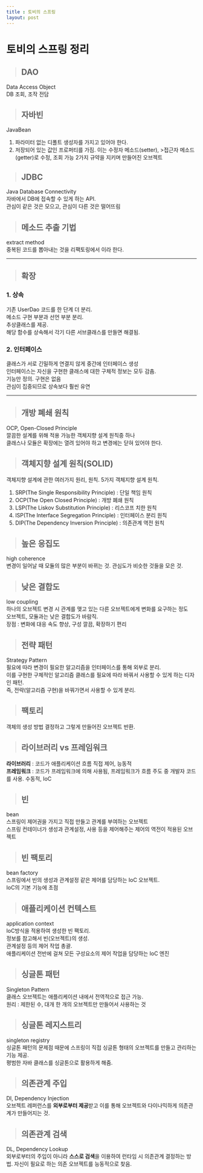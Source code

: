 ```yaml
---
title : 토비의 스프링
layout: post
---
```


# 토비의 스프링 정리

>## DAO

Data Access Object  
DB 조회, 조작 전담

>## 자바빈

JavaBean  
1. 파라미터 없는 디폴트 생성자를 가지고 있어야 한다.
2. 저장되어 있는 값인 프로퍼티를 가짐. 이는 수정자 메소드(setter), >접근자 메소드(getter)로 수정, 조회 가능
2가지 규약을 지키며 만들어진 오브젝트

>## JDBC 

Java Database Connectivity  
자바에서 DB에 접속할 수 있게 하는 API.   
관심이 같은 것은 모으고, 관심이 다른 것은 떨어뜨림

>## 메소드 추출 기법

extract method  
중복된 코드를 뽑아내는 것을 리팩토링에서 이라 한다.

---

>## 확장

### 1. **상속**
기존 UserDao 코드를 한 단계 더 분리.  
메소드 구현 부분과 선언 부분 분리.  
추상클래스를 제공.   
해당 함수를 상속해서 각기 다른 서브클래스를 만들면 해결됨.

### 2. **인터페이스**

클래스가 서로 긴밀하게 연결지 않게 중간에 인터페이스 생성  
인터페이스는 자신을 구현한 클래스에 대한 구체적 정보는 모두 감춤.  
기능만 정의. 구현은 없음  
관심이 집중되므로 상속보다 훨씬 유연  

---

>## 개방 폐쇄 원칙

OCP, Open-Closed Principle  
깔끔한 설계를 위해 적용 가능한 객체지향 설계 원칙중 하나  
클래스나 모듈은 확장에는 열려 있어야 하고 변경에는 닫혀 있어야 한다.  


>## 객체지향 설계 원칙(SOLID)

객체지향 설계에 관한 여러가지 원리, 원칙. 5가지 객체지향 설계 원칙.
1. SRP(The Single Responsibility Principle) : 단일 책임 원칙
2. OCP(The Open Closed Principle) : 개방 폐쇄 원칙
3. LSP(The Liskov Substitution Principle) : 리스코프 치한 원칙
4. ISP(The Interface Segregation Principle) : 인터페이스 분리 원칙
5. DIP(The Dependency Inversion Principle) : 의존관계 역전 원칙

>## 높은 응집도

high coherence  
변경이 일어날 때 모듈의 많은 부분이 바뀌는 것.
관심도가 비슷한 것들을 모은 것.

>## 낮은 결합도

low coupling  
하나의 오브젝트 변경 시 관계를 맺고 있는 다른 오브젝트에게 변화를 요구하는 정도  
오브젝트, 모듈과는 낮은 결합도가 바람직.  
장점 : 변화에 대응 속도 향상, 구성 깔끔, 확장하기 편리

>## 전략 패턴

Strategy Pattern  
필요에 따라 변경이 필요한 알고리즘을 인터페이스를 통해 외부로 분리.  
이를 구현한 구체적인 알고리즘 클래스를 필요에 따라 바꿔서 사용할 수 있게 하는 디자인 패턴.  
즉, 전략(알고리즘 구현)을 바꿔가면서 사용할 수 있게 분리.

>## 팩토리

객체의 생성 방법 결정하고 그렇게 만들어진 오브젝트 반환.


>## 라이브러리 vs 프레임워크 

**라이브러리** : 코드가 애플리케이션 흐름 직접 제어, 능동적   
**프레임워크** : 코드가 프레임워크에 의해 사용됨, 프레임워크가 흐름 주도 중 개발자 코드를 사용. 수동적, IoC  


>## 빈

bean  
스프링이 제어권을 가지고 직접 만들고 관계를 부여하는 오브젝트  
스프링 컨테이너가 생성과 관계설정, 사용 등을 제어해주는 제어의 역전이 적용된 오브젝트

>## 빈 팩토리 

bean factory  
스프링에서 빈의 생성과 관계설정 같은 제어를 담당하는 IoC 오브젝트.  
IoC의 기본 기능에 초점  

>## 애플리케이션 컨텍스트

application context  
IoC방식을 적용하여 생성한 빈 팩토리.  
정보를 참고해서 빈(오브젝트)의 생성.  
관계설정 등의 제어 작업 총괄.  
애플리케이션 전반에 걸쳐 모든 구성요소의 제어 작업을 담당하는 IoC 엔진

>## 싱글톤 패턴

Singleton Pattern  
클래스 오브젝트는 애플리케이션 내에서 전역적으로 접근 가능.  
원리 : 제한된 수, 대개 한 개의 오브젝트만 만들어서 사용하는 것


>## 싱글톤 레지스트리

singleton registry  
싱글톤 패턴의 문제점 때문에 스프링이 직접 싱글톤 형태의 오브젝트를 만들고 관리하는 기능 제공.  
평범한 자바 클래스를 싱글톤으로 활용하게 해줌.

>## 의존관계 주입

DI, Dependency Injection  
오브젝트 레퍼런스를 **외부로부터 제공**받고 이를 통해 오브젝트와 다이나믹하게 의존관계가 만들어지는 것.

>## 의존관계 검색

DL, Dependency Lookup  
외부로부터의 주입이 아니라 **스스로 검색**을 이용하여 런타임 시 의존관계 결정하는 방법.
자신이 필요로 하는 의존 오브젝트를 능동적으로 찾음.

